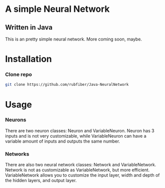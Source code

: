 # A simple Neural Network
## Written in Java

This is an pretty simple neural network. More coming soon, maybe.

# Installation

### Clone repo
```bash
git clone https://github.com/rubfiber/Java-NeuralNetwork
```

# Usage

### Neurons
There are two neuron classes: Neuron and VariableNeuron. Neuron has 3 inputs and is not very customizable, while VariableNeuron can have a variable amount of inputs and outputs the same number.

### Networks
There are also two neural network classes: Network and VariableNetwork. Network is not as customizable as VariableNetwork, but more efficient. VariableNetwork allows you to customize the input layer, width and depth of the hidden layers, and output layer.

